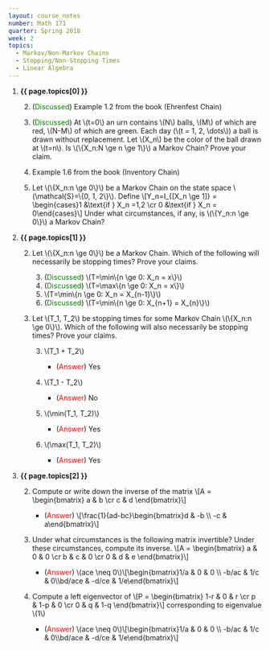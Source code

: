 ```yaml
---
layout: course_notes
number: Math 171
quarter: Spring 2018
week: 2
topics:
  - Markov/Non-Markov Chains
  - Stopping/Non-Stopping Times
  - Linear Algebra
---
```


1. **{{ page.topics[0] }}**

    2. (<font color="green">Discussed</font>) Example 1.2 from the book (Ehrenfest Chain)

    2. (<font color="green">Discussed</font>) At \\(t=0\\) an urn contains \\(N\\) balls, \\(M\\) of which are red, \\(N-M\\) of which are green. Each day (\\(t = 1, 2, \dots\\)) a ball is drawn without replacement. Let \\(X\_n\\) be the color of the ball drawn at \\(t=n\\). Is \\(\\{X\_n:N \ge n \ge 1\\}\\) a Markov Chain? Prove your claim.

    2. Example 1.6 from the book (Inventory Chain)

    2. Let \\(\\{X\_n:n \ge 0\\}\\) be a Markov Chain on the state space \\(\mathcal{S}=\\{0, 1, 2\\}\\). Define \\[Y\_n=I\_{\[X\_n \ge 1\]} = \begin{cases}1 &\text{if } X\_n =1,2  \cr 0 &\text{if } X\_n = 0\end{cases}\\] Under what circumstances, if any, is \\(\\{Y\_n:n \ge 0\\}\\) a Markov Chain?

1. **{{ page.topics[1] }}**

    2. Let \\(\\{X\_n:n \ge 0\\}\\) be a Markov Chain. Which of the following will necessarily be stopping times? Prove your claims.

        3. (<font color="green">Discussed</font>) \\(T=\min\\{n \ge 0: X\_n = x\\}\\)
        3. (<font color="green">Discussed</font>) \\(T=\max\\{n \ge 0: X\_n = x\\}\\)
        3. \\(T=\min\\{n \ge 0: X\_n = X\_{n-1}\\}\\)
        3. (<font color="green">Discussed</font>) \\(T=\min\\{n \ge 0: X\_{n+1} = X\_{n}\\}\\)

    2. Let \\(T\_1, T\_2\\) be stopping times for some Markov Chain \\(\\{X\_n:n \ge 0\\}\\). Which of the following will also necessarily be stopping times? Prove your claims.

        3. \\(T\_1 + T\_2\\)

            * (<font color="red">Answer</font>) Yes

        3. \\(T\_1 - T\_2\\)

            * (<font color="red">Answer</font>) No

        3. \\(\min(T\_1, T\_2)\\)

            * (<font color="red">Answer</font>) Yes

        3. \\(\max(T\_1, T\_2)\\)

            * (<font color="red">Answer</font>) Yes

1. **{{ page.topics[2] }}**

    2. Compute or write down the inverse of the matrix \\[A = \begin{bmatrix} a & b \cr c & d \end{bmatrix}\\]

        * (<font color="red">Answer</font>) \\[\frac{1}{ad-bc}\begin{bmatrix}d & -b \\\\ -c & a\end{bmatrix}\\]

    2. Under what circumstances is the following matrix invertible? Under these circumstances, compute its inverse. \\[A = \begin{bmatrix} a & 0 & 0 \cr b & c & 0 \cr 0 & d & e \end{bmatrix}\\]

        * (<font color="red">Answer</font>) \\(ace \neq 0\\)\\[\begin{bmatrix}1/a & 0 & 0 \\\\ -b/ac & 1/c & 0\\\\bd/ace & -d/ce & 1/e\end{bmatrix}\\]

    2. Compute a left eigenvector of \\[P = \begin{bmatrix} 1-r & 0 & r \cr p & 1-p & 0 \cr 0 & q & 1-q \end{bmatrix}\\] corresponding to eigenvalue \\(1\\)

        * (<font color="red">Answer</font>) \\(ace \neq 0\\)\\[\begin{bmatrix}1/a & 0 & 0 \\\\ -b/ac & 1/c & 0\\\\bd/ace & -d/ce & 1/e\end{bmatrix}\\]